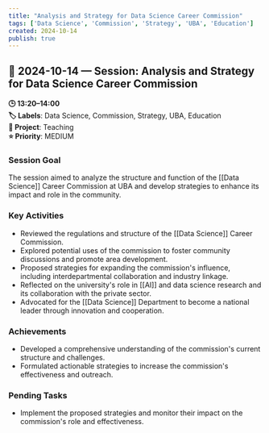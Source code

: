 ```yaml
---
title: "Analysis and Strategy for Data Science Career Commission"
tags: ['Data Science', 'Commission', 'Strategy', 'UBA', 'Education']
created: 2024-10-14
publish: true
---
```


## 📅 2024-10-14 — Session: Analysis and Strategy for Data Science Career Commission

**🕒 13:20–14:00**  
**🏷️ Labels**: Data Science, Commission, Strategy, UBA, Education  
**📂 Project**: Teaching  
**⭐ Priority**: MEDIUM  


### Session Goal
The session aimed to analyze the structure and function of the [[Data Science]] Career Commission at UBA and develop strategies to enhance its impact and role in the community.

### Key Activities
- Reviewed the regulations and structure of the [[Data Science]] Career Commission.
- Explored potential uses of the commission to foster community discussions and promote area development.
- Proposed strategies for expanding the commission's influence, including interdepartmental collaboration and industry linkage.
- Reflected on the university's role in [[AI]] and data science research and its collaboration with the private sector.
- Advocated for the [[Data Science]] Department to become a national leader through innovation and cooperation.

### Achievements
- Developed a comprehensive understanding of the commission's current structure and challenges.
- Formulated actionable strategies to increase the commission's effectiveness and outreach.

### Pending Tasks
- Implement the proposed strategies and monitor their impact on the commission's role and effectiveness.
